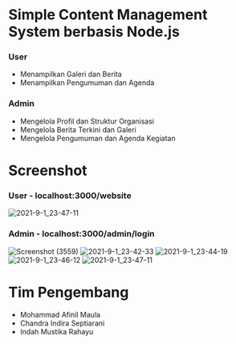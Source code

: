 # Simple Content Management System berbasis Node.js
### User
- Menampilkan Galeri dan Berita
- Menampilkan Pengumuman dan Agenda
### Admin
- Mengelola Profil dan Struktur Organisasi
- Mengelola Berita Terkini dan Galeri
- Mengelola Pengumuman dan Agenda Kegiatan
# Screenshot
### User - localhost:3000/website
![2021-9-1_23-47-11](https://user-images.githubusercontent.com/55520351/131713190-cdac9ef6-cd28-4c9a-b8cb-625c0c4dc676.PNG)
### Admin - localhost:3000/admin/login
![Screenshot (3559)](https://user-images.githubusercontent.com/55520351/131713459-df5cf588-cb12-49e7-9f7e-6c97c9668b0a.png)
![2021-9-1_23-42-33](https://user-images.githubusercontent.com/55520351/131713595-0a0ffd34-6a26-437d-a861-6718008427eb.PNG)
![2021-9-1_23-44-19](https://user-images.githubusercontent.com/55520351/131713524-1dc195fe-87c4-4c6a-ba23-cd2126d17810.PNG)
![2021-9-1_23-46-12](https://user-images.githubusercontent.com/55520351/131713527-7c135929-5f68-4f15-b99c-a07ade9b65f3.PNG)
![2021-9-1_23-47-11](https://user-images.githubusercontent.com/55520351/131713546-007beac3-b421-4c6d-b536-c8a8cd0bd6af.PNG)
# Tim Pengembang
- Mohammad Afinil Maula
- Chandra Indira Septiarani
- Indah Mustika Rahayu
